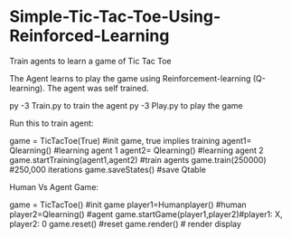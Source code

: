 # Simple-Tic-Tac-Toe-Using-Reinforced-Learning
Train agents to learn a game of Tic Tac Toe

The Agent learns to play the game using Reinforcement-learning (Q-learning). 
The agent was self trained. 

py -3 Train.py to train the agent
py -3 Play.py to play the game

Run this to train agent:

game = TicTacToe(True) #init game, true implies training
agent1= Qlearning() #learning agent 1
agent2= Qlearning() #learning agent 2
game.startTraining(agent1,agent2) #train agents
game.train(250000) #250,000 iterations
game.saveStates()  #save Qtable


Human Vs Agent Game:

game = TicTacToe() #init game
player1=Humanplayer() #human 
player2=Qlearning()  #agent
game.startGame(player1,player2)#player1: X, player2: 0
game.reset() #reset
game.render() # render display



